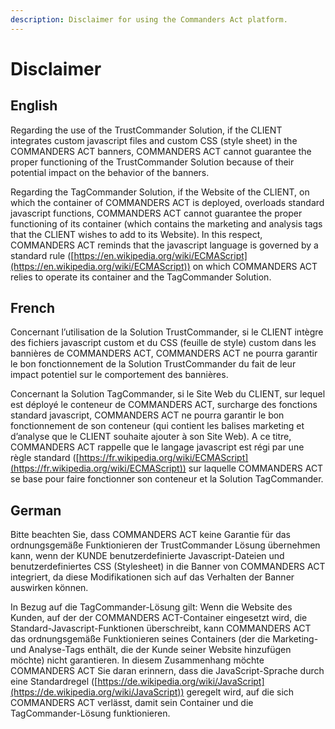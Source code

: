 ```yaml
---
description: Disclaimer for using the Commanders Act platform.
---
```


# Disclaimer

## English

Regarding the use of the TrustCommander Solution, if the CLIENT integrates custom javascript files and custom CSS (style sheet) in the COMMANDERS ACT banners, COMMANDERS ACT cannot guarantee the proper functioning of the TrustCommander Solution because of their potential impact on the behavior of the banners.

Regarding the TagCommander Solution, if the Website of the CLIENT, on which the container of COMMANDERS ACT is deployed, overloads standard javascript functions, COMMANDERS ACT cannot guarantee the proper functioning of its container (which contains the marketing and analysis tags that the CLIENT wishes to add to its Website). In this respect, COMMANDERS ACT reminds that the javascript language is governed by a standard rule ([https://en.wikipedia.org/wiki/ECMAScript](https://en.wikipedia.org/wiki/ECMAScript)) on which COMMANDERS ACT relies to operate its container and the TagCommander Solution.&#x20;

## French

Concernant l’utilisation de la Solution TrustCommander, si le CLIENT intègre des fichiers javascript custom et du CSS (feuille de style) custom dans les bannières de COMMANDERS ACT, COMMANDERS ACT ne pourra garantir le bon fonctionnement de la Solution TrustCommander du fait de leur impact potentiel sur le comportement des bannières.

Concernant la Solution TagCommander,  si le Site Web du CLIENT, sur lequel est déployé le conteneur de COMMANDERS ACT, surcharge des fonctions standard javascript, COMMANDERS ACT ne pourra garantir le bon fonctionnement de son conteneur (qui contient les balises marketing et d’analyse que le CLIENT souhaite ajouter à son Site Web). A ce titre, COMMANDERS ACT rappelle que le langage javascript est régi par une règle standard ([https://fr.wikipedia.org/wiki/ECMAScript](https://fr.wikipedia.org/wiki/ECMAScript)) sur laquelle COMMANDERS ACT se base pour faire fonctionner son conteneur et la Solution TagCommander.

## German

Bitte beachten Sie, dass COMMANDERS ACT keine Garantie für das ordnungsgemäße Funktionieren der TrustCommander Lösung übernehmen kann, wenn der KUNDE benutzerdefinierte Javascript-Dateien und benutzerdefiniertes CSS (Stylesheet) in die Banner von COMMANDERS ACT integriert, da diese Modifikationen sich auf das Verhalten der Banner auswirken können.

In Bezug auf die TagCommander-Lösung gilt: Wenn die Website des Kunden, auf der der COMMANDERS ACT-Container eingesetzt wird, die Standard-Javascript-Funktionen überschreibt, kann COMMANDERS ACT das ordnungsgemäße Funktionieren seines Containers (der die Marketing- und Analyse-Tags enthält, die der Kunde seiner Website hinzufügen möchte) nicht garantieren. In diesem Zusammenhang möchte COMMANDERS ACT Sie daran erinnern, dass die JavaScript-Sprache durch eine Standardregel ([https://de.wikipedia.org/wiki/JavaScript](https://de.wikipedia.org/wiki/JavaScript)) geregelt wird, auf die sich COMMANDERS ACT verlässt, damit sein Container und die TagCommander-Lösung funktionieren.
